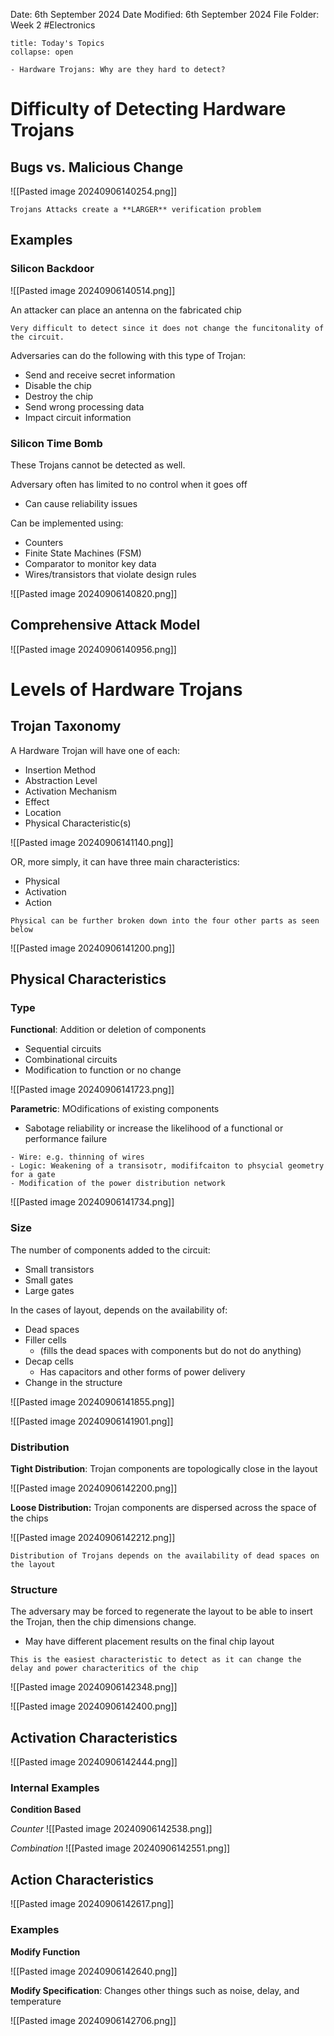 Date: 6th September 2024
Date Modified: 6th September 2024
File Folder: Week 2
#Electronics

```ad-abstract
title: Today's Topics
collapse: open

- Hardware Trojans: Why are they hard to detect?

```

# Difficulty of Detecting Hardware Trojans

## Bugs vs. Malicious Change

![[Pasted image 20240906140254.png]]

```ad-important
Trojans Attacks create a **LARGER** verification problem
```

## Examples
### Silicon Backdoor

![[Pasted image 20240906140514.png]]

An attacker can place an antenna on the fabricated chip

```ad-warning
Very difficult to detect since it does not change the funcitonality of the circuit.
```

Adversaries can do the following with this type of Trojan:
- Send and receive secret information
- Disable the chip
- Destroy the chip
- Send wrong processing data
- Impact circuit information

### Silicon Time Bomb

These Trojans cannot be detected as well.

Adversary often has limited to no control when it goes off
- Can cause reliability issues

Can be implemented using:
- Counters
- Finite State Machines (FSM)
- Comparator to monitor key data
- Wires/transistors that violate design rules

![[Pasted image 20240906140820.png]]

## Comprehensive Attack Model

![[Pasted image 20240906140956.png]]

# Levels of Hardware Trojans

## Trojan Taxonomy

A Hardware Trojan will have one of each:
- Insertion Method
- Abstraction Level
- Activation Mechanism
- Effect
- Location
- Physical Characteristic(s)

![[Pasted image 20240906141140.png]]

OR, more simply, it can have three main characteristics:
- Physical
- Activation
- Action

```ad-note
Physical can be further broken down into the four other parts as seen below
```

![[Pasted image 20240906141200.png]]

## Physical Characteristics

### Type

**Functional**: Addition or deletion of components
- Sequential circuits
- Combinational circuits
- Modification to function or no change

![[Pasted image 20240906141723.png]]

**Parametric**: MOdifications of existing components
- Sabotage reliability or increase the likelihood of a functional or performance failure

```ad-example
- Wire: e.g. thinning of wires
- Logic: Weakening of a transisotr, modififcaiton to phsycial geometry for a gate
- Modification of the power distribution network
```

![[Pasted image 20240906141734.png]]

### Size

The number of components added to the circuit:
- Small transistors
- Small gates
- Large gates

In the cases of layout, depends on the availability of:
- Dead spaces
- Filler cells 
	- (fills the dead spaces with components but do not do anything)
- Decap cells
	- Has capacitors and other forms of power delivery
- Change in the structure

![[Pasted image 20240906141855.png]]

![[Pasted image 20240906141901.png]]

### Distribution

**Tight Distribution**: Trojan components are topologically close in the layout

![[Pasted image 20240906142200.png]]

**Loose Distribution:** Trojan components are dispersed across the space of the chips

![[Pasted image 20240906142212.png]]

```ad-important
Distribution of Trojans depends on the availability of dead spaces on the layout 
```

### Structure

The adversary may be forced to regenerate the layout to be able to insert the Trojan, then the chip dimensions change.
- May have different placement results on the final chip layout

```ad-warning
This is the easiest characteristic to detect as it can change the delay and power characteritics of the chip 
```

![[Pasted image 20240906142348.png]]

![[Pasted image 20240906142400.png]]

## Activation Characteristics

![[Pasted image 20240906142444.png]]

### Internal Examples

**Condition Based**

*Counter*
![[Pasted image 20240906142538.png]]

*Combination*
![[Pasted image 20240906142551.png]]

## Action Characteristics

![[Pasted image 20240906142617.png]]

### Examples

**Modify Function**

![[Pasted image 20240906142640.png]]

**Modify Specification**: Changes other things such as noise, delay, and temperature

![[Pasted image 20240906142706.png]]

